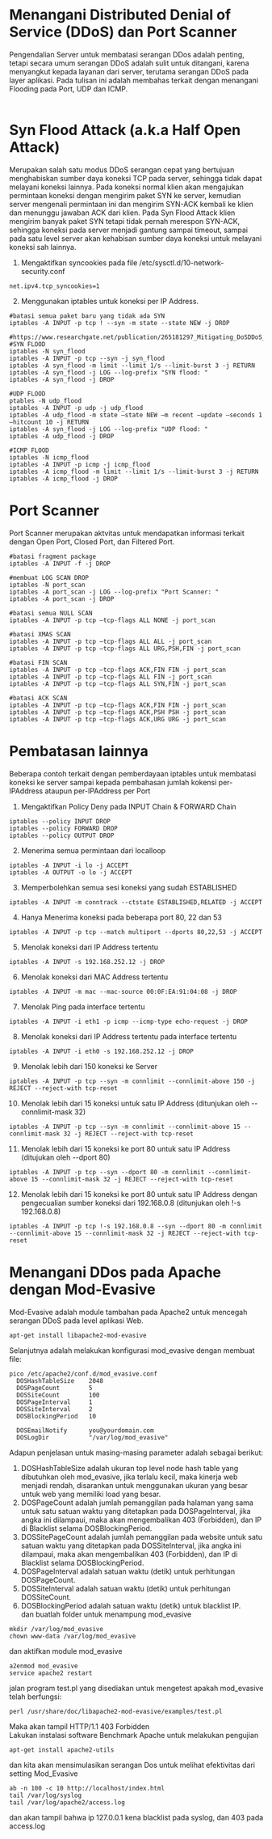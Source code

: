 # Menangani  Distributed Denial of Service (DDoS) dan Port Scanner
Pengendalian Server untuk membatasi serangan DDos adalah penting, tetapi secara umum serangan DDoS adalah sulit untuk ditangani, karena menyangkut kepada layanan dari server, terutama serangan DDoS pada layer aplikasi. Pada tulisan ini adalah membahas terkait dengan menangani Flooding pada Port, UDP dan ICMP.<br>
<br>
# Syn Flood Attack (a.k.a Half Open Attack)
Merupakan salah satu modus DDoS serangan cepat yang bertujuan menghabiskan sumber daya koneksi TCP pada server, sehingga tidak dapat melayani koneksi lainnya. Pada koneksi normal klien akan mengajukan permintaan koneksi dengan mengirim paket SYN ke server, kemudian server mengenali permintaan ini dan mengirim SYN-ACK kembali ke klien dan menunggu jawaban ACK dari klien. Pada Syn Flood Attack klien mengirim banyak paket SYN tetapi tidak pernah merespon SYN-ACK, sehingga koneksi pada server menjadi gantung sampai timeout, sampai pada satu level server akan kehabisan sumber daya koneksi untuk melayani koneksi sah lainnya.<br>
1. Mengaktifkan syncookies pada file /etc/sysctl.d/10-network-security.conf
```
net.ipv4.tcp_syncookies=1
```
2. Menggunakan iptables untuk koneksi per IP Address.
```
#batasi semua paket baru yang tidak ada SYN
iptables -A INPUT -p tcp ! --syn -m state --state NEW -j DROP

#https://www.researchgate.net/publication/265181297_Mitigating_DoSDDoS_attacks_using_iptables
#SYN FLOOD
iptables -N syn_flood
iptables -A INPUT -p tcp --syn -j syn_flood
iptables -A syn_flood -m limit --limit 1/s --limit-burst 3 -j RETURN
iptables -A syn_flood -j LOG --log-prefix "SYN flood: "
iptables -A syn_flood -j DROP

#UDP FLOOD
ptables -N udp_flood  
iptables -A INPUT -p udp -j udp_flood  
iptables -A udp_flood -m state –state NEW –m recent –update –seconds 1 –hitcount 10 -j RETURN  
iptables -A syn_flood -j LOG --log-prefix "UDP flood: "
iptables -A udp_flood -j DROP

#ICMP FLOOD
iptables -N icmp_flood  
iptables -A INPUT -p icmp -j icmp_flood  
iptables -A icmp_flood -m limit --limit 1/s --limit-burst 3 -j RETURN
iptables -A icmp_flood -j DROP
```
# Port Scanner
Port Scanner merupakan aktvitas untuk mendapatkan informasi terkait dengan Open Port, Closed Port, dan Filtered Port.<br>
```
#batasi fragment package
iptables -A INPUT -f -j DROP

#membuat LOG SCAN DROP 
iptables -N port_scan
iptables -A port_scan -j LOG --log-prefix "Port Scanner: "
iptables -A port_scan -j DROP

#batasi semua NULL SCAN
iptables -A INPUT -p tcp –tcp-flags ALL NONE -j port_scan

#batasi XMAS SCAN
iptables -A INPUT -p tcp –tcp-flags ALL ALL -j port_scan
iptables -A INPUT -p tcp –tcp-flags ALL URG,PSH,FIN -j port_scan

#batasi FIN SCAN
iptables -A INPUT -p tcp –tcp-flags ACK,FIN FIN -j port_scan
iptables -A INPUT -p tcp –tcp-flags ALL FIN -j port_scan
iptables -A INPUT -p tcp –tcp-flags ALL SYN,FIN -j port_scan

#batasi ACK SCAN
iptables -A INPUT -p tcp –tcp-flags ACK,FIN FIN -j port_scan
iptables -A INPUT -p tcp –tcp-flags ACK,PSH PSH -j port_scan
iptables -A INPUT -p tcp –tcp-flags ACK,URG URG -j port_scan
```
# Pembatasan lainnya
Beberapa contoh terkait dengan pemberdayaan iptables untuk membatasi koneksi ke server sampai kepada pembahasan jumlah kokensi per-IPAddress ataupun per-IPAddress per Port<br>
1. Mengaktifkan Policy Deny pada INPUT Chain & FORWARD Chain
```
iptables --policy INPUT DROP
iptables --policy FORWARD DROP
iptables --policy OUTPUT DROP
```
2. Menerima semua permintaan dari localloop
```
iptables -A INPUT -i lo -j ACCEPT
iptables -A OUTPUT -o lo -j ACCEPT
```
3. Memperbolehkan semua sesi koneksi yang sudah ESTABLISHED
```
iptables -A INPUT -m conntrack --ctstate ESTABLISHED,RELATED -j ACCEPT
```
4. Hanya Menerima koneksi pada beberapa port 80, 22 dan 53
```
iptables -A INPUT -p tcp --match multiport --dports 80,22,53 -j ACCEPT
```
5. Menolak koneksi dari IP Address tertentu
```
iptables -A INPUT -s 192.168.252.12 -j DROP
```
6. Menolak koneksi dari MAC Address tertentu
```
iptables -A INPUT -m mac --mac-source 00:0F:EA:91:04:08 -j DROP
```
7. Menolak Ping pada interface tertentu
```
iptables -A INPUT -i eth1 -p icmp --icmp-type echo-request -j DROP
```
8. Menolak koneksi dari IP Address tertentu pada interface tertentu
```
iptables -A INPUT -i eth0 -s 192.168.252.12 -j DROP
```
9. Menolak lebih dari 150 koneksi ke Server
```
iptables -A INPUT -p tcp --syn -m connlimit --connlimit-above 150 -j REJECT --reject-with tcp-reset
```
10. Menolak lebih dari 15 koneksi untuk satu IP Address (ditunjukan oleh --connlimit-mask 32)
```
iptables -A INPUT -p tcp --syn -m connlimit --connlimit-above 15 --connlimit-mask 32 -j REJECT --reject-with tcp-reset
```
11. Menolak lebih dari 15 koneksi ke port 80 untuk satu IP Address (ditujukan oleh --dport 80)
```
iptables -A INPUT -p tcp --syn --dport 80 -m connlimit --connlimit-above 15 --connlimit-mask 32 -j REJECT --reject-with tcp-reset
```
12. Menolak lebih dari 15 koneksi ke port 80 untuk satu IP Address dengan pengecualian sumber koneksi dari 192.168.0.8 (ditunjukan oleh !-s 192.168.0.8)
```
iptables -A INPUT -p tcp !-s 192.168.0.8 --syn --dport 80 -m connlimit --connlimit-above 15 --connlimit-mask 32 -j REJECT --reject-with tcp-reset
```
# Menangani DDos pada Apache dengan Mod-Evasive
Mod-Evasive adalah module tambahan pada Apache2 untuk mencegah serangan DDoS pada level aplikasi Web.
```
apt-get install libapache2-mod-evasive
```
Selanjutnya adalah melakukan konfigurasi mod_evasive dengan membuat file:
```
pico /etc/apache2/conf.d/mod_evasive.conf
  DOSHashTableSize    2048
  DOSPageCount        5
  DOSSiteCount        100
  DOSPageInterval     1
  DOSSiteInterval     2
  DOSBlockingPeriod   10

  DOSEmailNotify      you@yourdomain.com
  DOSLogDir           "/var/log/mod_evasive"
```
Adapun penjelasan untuk masing-masing parameter adalah sebagai berikut:<br>
1. DOSHashTableSize adalah ukuran top level node hash table yang dibutuhkan oleh mod_evasive, jika terlalu kecil, maka kinerja web menjadi rendah, disarankan untuk menggunakan ukuran yang besar untuk web yang memiliki load yang besar.<br>
2. DOSPageCount adalah jumlah pemanggilan pada halaman yang sama untuk satu satuan waktu yang ditetapkan pada DOSPageInterval, jika angka ini dilampaui, maka akan mengembalikan 403 (Forbidden), dan IP di Blacklist selama DOSBlockingPeriod.<br>
3. DOSSitePageCount adalah jumlah pemanggilan pada website untuk satu satuan waktu yang ditetapkan pada DOSSiteInterval, jika angka ini dilampaui, maka akan mengembalikan 403 (Forbidden), dan IP di Blacklist  selama DOSBlockingPeriod.<br>
4. DOSPageInterval adalah satuan waktu (detik) untuk perhitungan DOSPageCount.<br>
5. DOSSiteInterval adalah satuan waktu (detik) untuk perhitungan DOSSiteCount.<br>
6. DOSBlockingPeriod adalah satuan waktu (detik) untuk blacklist IP.<br>
dan buatlah folder untuk menampung mod_evasive
```
mkdir /var/log/mod_evasive
chown www-data /var/log/mod_evasive
```
dan aktifkan module mod_evasive
```
a2enmod mod_evasive
service apache2 restart
```
jalan program test.pl yang disediakan untuk mengetest apakah mod_evasive telah berfungsi:
```
perl /usr/share/doc/libapache2-mod-evasive/examples/test.pl
```
Maka akan tampil HTTP/1.1 403 Forbidden<br>
Lakukan instalasi software Benchmark Apache untuk melakukan pengujian
```
apt-get install apache2-utils
```
dan kita akan mensimulasikan serangan Dos untuk melihat efektivitas dari setting Mod_Evasive
```
ab -n 100 -c 10 http://localhost/index.html
tail /var/log/syslog
tail /var/log/apache2/access.log
```
dan akan tampil bahwa ip 127.0.0.1 kena blacklist pada syslog, dan 403 pada access.log

